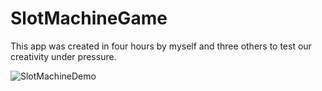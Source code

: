 # SlotMachineGame

This app was created in four hours by myself and three others to test our creativity under pressure.

![SlotMachineDemo](demo/calc.gif)
